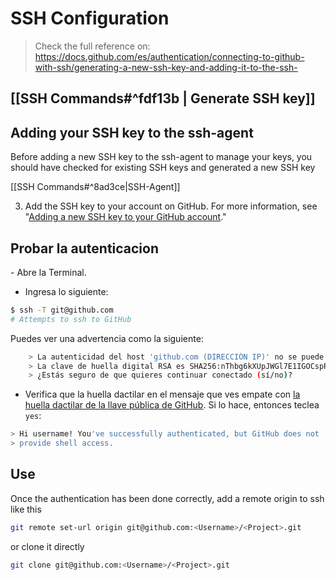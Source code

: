 <h1>SSH Configuration</h1>

>Check the full reference on: https://docs.github.com/es/authentication/connecting-to-github-with-ssh/generating-a-new-ssh-key-and-adding-it-to-the-ssh-

## [[SSH  Commands#^fdf13b | Generate SSH key]]

## Adding your SSH key to the ssh-agent

Before adding a new SSH key to the ssh-agent to manage your keys, you should have checked for existing SSH keys and generated a new SSH key 

[[SSH  Commands#^8ad3ce|SSH-Agent]]
  
3.  Add the SSH key to your account on GitHub. For more information, see "[Adding a new SSH key to your GitHub account](https://docs.github.com/es/github/authenticating-to-github/adding-a-new-ssh-key-to-your-github-account)."

<h2>Probar la autenticacion</h2>
-   Abre la Terminal.

-   Ingresa lo siguiente:
  
```sh
$ ssh -T git@github.com
# Attempts to ssh to GitHub
```

Puedes ver una advertencia como la siguiente:

```sh
    > La autenticidad del host 'github.com (DIRECCIÓN IP)' no se puede establecer.
    > La clave de huella digital RSA es SHA256:nThbg6kXUpJWGl7E1IGOCspRomTxdCARLviKw6E5SY8.
    > ¿Estás seguro de que quieres continuar conectado (sí/no)?
```
    
-   Verifica que la huella dactilar en el mensaje que ves empate con [la huella dactilar de la llave pública de GitHub](https://docs.github.com/es/github/authenticating-to-github/githubs-ssh-key-fingerprints). Si lo hace, entonces teclea `yes`:

```sh
> Hi username! You've successfully authenticated, but GitHub does not
> provide shell access.
```

<h2>Use</h2>
Once  the authentication has been done correctly, add a remote origin to ssh like this

```sh
git remote set-url origin git@github.com:<Username>/<Project>.git
```

or clone it directly

```sh 
git clone git@github.com:<Username>/<Project>.git
```
